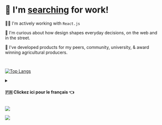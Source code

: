 <h1>💼 I'm <a href="https://www.linkedin.com/in/james-tedesco-802/">searching</a> for work!</h1>

👨‍💻 I'm actively working with `React.js`

🚪 I'm curious about how design shapes everyday decisions, on the web and in the street.

🧪 I've developed products for my peers, community, university, & award winning agricultural producers.

<br>

[![Top Langs](https://github-readme-stats.vercel.app/api/top-langs/?username=JamesMitofsky&layout=compact)]()

<details>
  <summary><h4>🇫🇷 Clickez ici pour le français 👈</h4></summary>

<h3>Je cherche un emploi —   <a href="mailto: dev@jamestedesco.me?subject=Parlons de la programmation!">contactez-moi!</a></h3>

👨‍💻 J'ai familiarité avec HTML, CSS, Javascript, et plusieurs choses de la JAMstack (Javascript, APIs, & Markdown). Actuellement, je déploie mes sites de SSG avec le framework d'Eleventy sur Netlify. J'aime bien developer les applications pour une bonne expérience de l'utilisateur. 

📚J'adore apprendre, et mon dossier le montre. J'ai la capacité de surmonter les obstacles et résoudre les problèmes.

🗺 Je suis arrivé des États-Unis à Caen, en Normandie en janvier, parce que j'avais le désir d'apprendre et améliorer mon français. Pour le moment, j'ai un niveau de français B1, alors je pense que c'est un niveau suffisant pour les fonctions basique, mais j'aimerais — bien sûr — apprendre beaucoup plus. La vie en france? Je l'adore!
</details>


<!--Badge afforded by this cool cloud service: https://github.com/antonkomarev/github-profile-views-counter-->
![](https://komarev.com/ghpvc/?username=JamesMitofsky&style=flat-squrae)

<!--More comprehensive tracking provided by Y HYPE-->
![](https://hit.yhype.me/github/profile?user_id=12516538)
